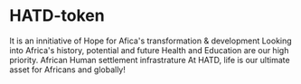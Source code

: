 # HATD-token
It is an innitiative of Hope for Afica's transformation & development
Looking into Africa's history, potential and future
Health and Education are our high priority. 
African Human settlement infrastrature 
 At HATD, life is our ultimate asset for Africans and globally! 
